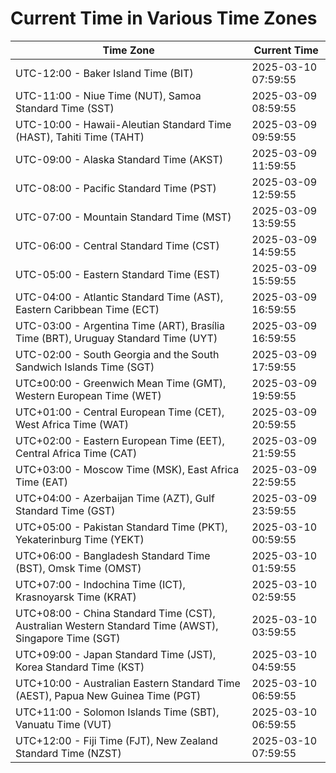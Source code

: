 # Current Time in Various Time Zones

| Time Zone | Current Time |
|-----------|--------------|
| UTC-12:00 - Baker Island Time (BIT) | 2025-03-10 07:59:55 |
| UTC-11:00 - Niue Time (NUT), Samoa Standard Time (SST) | 2025-03-09 08:59:55 |
| UTC-10:00 - Hawaii-Aleutian Standard Time (HAST), Tahiti Time (TAHT) | 2025-03-09 09:59:55 |
| UTC-09:00 - Alaska Standard Time (AKST) | 2025-03-09 11:59:55 |
| UTC-08:00 - Pacific Standard Time (PST) | 2025-03-09 12:59:55 |
| UTC-07:00 - Mountain Standard Time (MST) | 2025-03-09 13:59:55 |
| UTC-06:00 - Central Standard Time (CST) | 2025-03-09 14:59:55 |
| UTC-05:00 - Eastern Standard Time (EST) | 2025-03-09 15:59:55 |
| UTC-04:00 - Atlantic Standard Time (AST), Eastern Caribbean Time (ECT) | 2025-03-09 16:59:55 |
| UTC-03:00 - Argentina Time (ART), Brasília Time (BRT), Uruguay Standard Time (UYT) | 2025-03-09 16:59:55 |
| UTC-02:00 - South Georgia and the South Sandwich Islands Time (SGT) | 2025-03-09 17:59:55 |
| UTC±00:00 - Greenwich Mean Time (GMT), Western European Time (WET) | 2025-03-09 19:59:55 |
| UTC+01:00 - Central European Time (CET), West Africa Time (WAT) | 2025-03-09 20:59:55 |
| UTC+02:00 - Eastern European Time (EET), Central Africa Time (CAT) | 2025-03-09 21:59:55 |
| UTC+03:00 - Moscow Time (MSK), East Africa Time (EAT) | 2025-03-09 22:59:55 |
| UTC+04:00 - Azerbaijan Time (AZT), Gulf Standard Time (GST) | 2025-03-09 23:59:55 |
| UTC+05:00 - Pakistan Standard Time (PKT), Yekaterinburg Time (YEKT) | 2025-03-10 00:59:55 |
| UTC+06:00 - Bangladesh Standard Time (BST), Omsk Time (OMST) | 2025-03-10 01:59:55 |
| UTC+07:00 - Indochina Time (ICT), Krasnoyarsk Time (KRAT) | 2025-03-10 02:59:55 |
| UTC+08:00 - China Standard Time (CST), Australian Western Standard Time (AWST), Singapore Time (SGT) | 2025-03-10 03:59:55 |
| UTC+09:00 - Japan Standard Time (JST), Korea Standard Time (KST) | 2025-03-10 04:59:55 |
| UTC+10:00 - Australian Eastern Standard Time (AEST), Papua New Guinea Time (PGT) | 2025-03-10 06:59:55 |
| UTC+11:00 - Solomon Islands Time (SBT), Vanuatu Time (VUT) | 2025-03-10 06:59:55 |
| UTC+12:00 - Fiji Time (FJT), New Zealand Standard Time (NZST) | 2025-03-10 07:59:55 |
